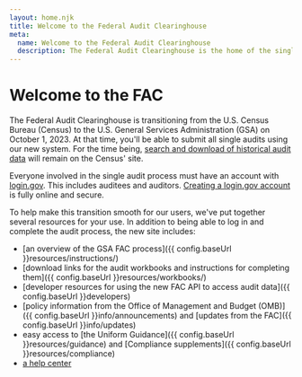 ```yaml
---
layout: home.njk
title: Welcome to the Federal Audit Clearinghouse
meta:
  name: Welcome to the Federal Audit Clearinghouse
  description: The Federal Audit Clearinghouse is the home of the single audit process for the federal government awards system.
---
```


# Welcome to the FAC

The Federal Audit Clearinghouse is transitioning from the U.S. Census Bureau (Census) to the U.S. General Services Administration (GSA) on October 1, 2023. At that time, you'll be able to submit all single audits using our new system. For the time being, [search and download of historical audit data](https://facdissem.census.gov/Main.aspx) will remain on the Census' site.

Everyone involved in the single audit process must have an account with [login.gov](https://login.gov/). This includes auditees and auditors. [Creating a login.gov account](https://login.gov/create-an-account/) is fully online and secure.

To help make this transition smooth for our users, we've put together several resources for your use. In addition to being able to log in and complete the audit process, the new site includes:
- [an overview of the GSA FAC process]({{ config.baseUrl }}resources/instructions/)
- [download links for the audit workbooks and instructions for completing them]({{ config.baseUrl }}resources/workbooks/)
- [developer resources for using the new FAC API to access audit data]({{ config.baseUrl }}developers)
- [policy information from the Office of Management and Budget (OMB)]({{ config.baseUrl }}info/announcements) and [updates from the FAC]({{ config.baseUrl }}info/updates)
- easy access to [the Uniform Guidance]({{ config.baseUrl }}resources/guidance) and [Compliance supplements]({{ config.baseUrl }}resources/compliance)
- [a help center](https://support.fac.gov/hc/en-us)